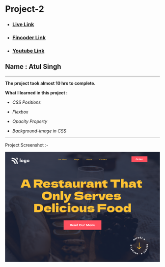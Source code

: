 # Project-2

- ### [Live Link](https://ineuron-live-class-project-2.netlify.app/ "Netlify")

- ### [Fincoder Link](https://www.findcoder.io/project/data-analytics-landing-page/63a6d2251c4320115612aebf)

- ### [Youtube Link](https://www.youtube.com/@coderbynature)

## Name : Atul Singh

---

**The project took almost 10 hrs to complete.**

**What I learned in this project :**

- _CSS Positions_
- _Flexbox_

- _Opacity Property_
- _Background-image in CSS_

---

Project Screenshot :-

![LCO](./2.png)
